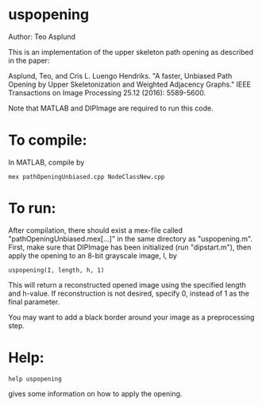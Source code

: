 # uspopening

Author:
Teo Asplund

This is an implementation of the upper skeleton path opening as described
in the paper:

Asplund, Teo, and Cris L. Luengo Hendriks.
"A faster, Unbiased Path Opening by Upper Skeletonization and Weighted
Adjacency Graphs."
IEEE Transactions on Image Processing 25.12 (2016): 5589-5600.

Note that MATLAB and DIPImage are required to run this code.

# To compile:

In MATLAB, compile by

    mex pathOpeningUnbiased.cpp NodeClassNew.cpp

# To run:

After compilation, there should exist a mex-file called
"pathOpeningUnbiased.mex[...]" in the same directory as "uspopening.m".
First, make sure that DIPImage has been initialized (run "dipstart.m"),
then apply the opening to an 8-bit grayscale image, I, by

    uspopening(I, length, h, 1)

This will return a reconstructed opened image using the specified length
and h-value. If reconstruction is not desired, specify 0, instead of 1 as
the final parameter.

You may want to add a black border around your image as a preprocessing
step.

# Help:

    help uspopening

gives some information on how to apply the opening.
